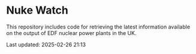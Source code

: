 # Nuke Watch

This repository includes code for retrieving the latest information available on the output of EDF nuclear power plants in the UK.

Last updated: 2025-02-26 21:13